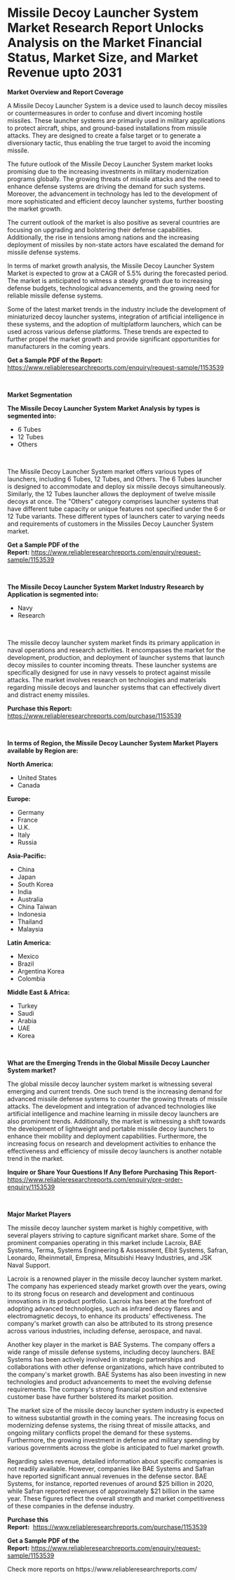 <p><h1>Missile Decoy Launcher System Market Research Report Unlocks Analysis on the Market Financial Status, Market Size, and Market Revenue upto 2031</h1></p><p><strong>Market Overview and Report Coverage</strong></p>
<p><p>A Missile Decoy Launcher System is a device used to launch decoy missiles or countermeasures in order to confuse and divert incoming hostile missiles. These launcher systems are primarily used in military applications to protect aircraft, ships, and ground-based installations from missile attacks. They are designed to create a false target or to generate a diversionary tactic, thus enabling the true target to avoid the incoming missile.</p><p>The future outlook of the Missile Decoy Launcher System market looks promising due to the increasing investments in military modernization programs globally. The growing threats of missile attacks and the need to enhance defense systems are driving the demand for such systems. Moreover, the advancement in technology has led to the development of more sophisticated and efficient decoy launcher systems, further boosting the market growth.</p><p>The current outlook of the market is also positive as several countries are focusing on upgrading and bolstering their defense capabilities. Additionally, the rise in tensions among nations and the increasing deployment of missiles by non-state actors have escalated the demand for missile defense systems.</p><p>In terms of market growth analysis, the Missile Decoy Launcher System Market is expected to grow at a CAGR of 5.5% during the forecasted period. The market is anticipated to witness a steady growth due to increasing defense budgets, technological advancements, and the growing need for reliable missile defense systems.</p><p>Some of the latest market trends in the industry include the development of miniaturized decoy launcher systems, integration of artificial intelligence in these systems, and the adoption of multiplatform launchers, which can be used across various defense platforms. These trends are expected to further propel the market growth and provide significant opportunities for manufacturers in the coming years.</p></p>
<p><strong>Get a Sample PDF of the Report:</strong> <a href="https://www.reliableresearchreports.com/enquiry/request-sample/1153539">https://www.reliableresearchreports.com/enquiry/request-sample/1153539</a></p>
<p>&nbsp;</p>
<p><strong>Market Segmentation</strong></p>
<p><strong>The Missile Decoy Launcher System Market Analysis by types is segmented into:</strong></p>
<p><ul><li>6 Tubes</li><li>12 Tubes</li><li>Others</li></ul></p>
<p>&nbsp;</p>
<p><p>The Missile Decoy Launcher System market offers various types of launchers, including 6 Tubes, 12 Tubes, and Others. The 6 Tubes launcher is designed to accommodate and deploy six missile decoys simultaneously. Similarly, the 12 Tubes launcher allows the deployment of twelve missile decoys at once. The "Others" category comprises launcher systems that have different tube capacity or unique features not specified under the 6 or 12 Tube variants. These different types of launchers cater to varying needs and requirements of customers in the Missiles Decoy Launcher System market.</p></p>
<p><strong>Get a Sample PDF of the Report:</strong>&nbsp;<a href="https://www.reliableresearchreports.com/enquiry/request-sample/1153539">https://www.reliableresearchreports.com/enquiry/request-sample/1153539</a></p>
<p>&nbsp;</p>
<p><strong>The Missile Decoy Launcher System Market Industry Research by Application is segmented into:</strong></p>
<p><ul><li>Navy</li><li>Research</li></ul></p>
<p>&nbsp;</p>
<p><p>The missile decoy launcher system market finds its primary application in naval operations and research activities. It encompasses the market for the development, production, and deployment of launcher systems that launch decoy missiles to counter incoming threats. These launcher systems are specifically designed for use in navy vessels to protect against missile attacks. The market involves research on technologies and materials regarding missile decoys and launcher systems that can effectively divert and distract enemy missiles.</p></p>
<p><strong>Purchase this Report:</strong>&nbsp; <a href="https://www.reliableresearchreports.com/purchase/1153539">https://www.reliableresearchreports.com/purchase/1153539</a></p>
<p>&nbsp;</p>
<p><strong>In terms of Region, the Missile Decoy Launcher System Market Players available by Region are:</strong></p>
<p>
    <p> <strong> North America: </strong>
        <ul>
            <li>United States</li>
            <li>Canada</li>
        </ul>
        </p> 
    <p> <strong> Europe: </strong>
        <ul>
            <li>Germany</li>
            <li>France</li>
            <li>U.K.</li>
            <li>Italy</li>
            <li>Russia</li>
        </ul>
        </p> 
    <p> <strong> Asia-Pacific: </strong>
        <ul>
            <li>China</li>
            <li>Japan</li>
            <li>South Korea</li>
            <li>India</li>
            <li>Australia</li>
            <li>China Taiwan</li>
            <li>Indonesia</li>
            <li>Thailand</li>
            <li>Malaysia</li>
        </ul>
        </p> 
    <p> <strong> Latin America: </strong>
        <ul>
            <li>Mexico</li>
            <li>Brazil</li>
            <li>Argentina Korea</li>
            <li>Colombia</li>
        </ul>
        </p> 
    <p> <strong> Middle East & Africa: </strong>
        <ul>
            <li>Turkey</li>
            <li>Saudi</li>
            <li>Arabia</li>
            <li>UAE</li>
            <li>Korea</li>
        </ul>
    </p>
    </p>
<p>&nbsp;</p>
<p><strong>What are the Emerging Trends in the Global Missile Decoy Launcher System market?</strong></p>
<p><p>The global missile decoy launcher system market is witnessing several emerging and current trends. One such trend is the increasing demand for advanced missile defense systems to counter the growing threats of missile attacks. The development and integration of advanced technologies like artificial intelligence and machine learning in missile decoy launchers are also prominent trends. Additionally, the market is witnessing a shift towards the development of lightweight and portable missile decoy launchers to enhance their mobility and deployment capabilities. Furthermore, the increasing focus on research and development activities to enhance the effectiveness and efficiency of missile decoy launchers is another notable trend in the market.</p></p>
<p><strong>Inquire or Share Your Questions If Any Before Purchasing This Report</strong>- <a href="https://www.reliableresearchreports.com/enquiry/pre-order-enquiry/1153539">https://www.reliableresearchreports.com/enquiry/pre-order-enquiry/1153539</a></p>
<p>&nbsp;</p>
<p><strong>Major Market Players</strong></p>
<p><p>The missile decoy launcher system market is highly competitive, with several players striving to capture significant market share. Some of the prominent companies operating in this market include Lacroix, BAE Systems, Terma, Systems Engineering & Assessment, Elbit Systems, Safran, Leonardo, Rheinmetall, Empresa, Mitsubishi Heavy Industries, and JSK Naval Support.</p><p>Lacroix is a renowned player in the missile decoy launcher system market. The company has experienced steady market growth over the years, owing to its strong focus on research and development and continuous innovations in its product portfolio. Lacroix has been at the forefront of adopting advanced technologies, such as infrared decoy flares and electromagnetic decoys, to enhance its products' effectiveness. The company's market growth can also be attributed to its strong presence across various industries, including defense, aerospace, and naval.</p><p>Another key player in the market is BAE Systems. The company offers a wide range of missile defense systems, including decoy launchers. BAE Systems has been actively involved in strategic partnerships and collaborations with other defense organizations, which have contributed to the company's market growth. BAE Systems has also been investing in new technologies and product advancements to meet the evolving defense requirements. The company's strong financial position and extensive customer base have further bolstered its market position.</p><p>The market size of the missile decoy launcher system industry is expected to witness substantial growth in the coming years. The increasing focus on modernizing defense systems, the rising threat of missile attacks, and ongoing military conflicts propel the demand for these systems. Furthermore, the growing investment in defense and military spending by various governments across the globe is anticipated to fuel market growth.</p><p>Regarding sales revenue, detailed information about specific companies is not readily available. However, companies like BAE Systems and Safran have reported significant annual revenues in the defense sector. BAE Systems, for instance, reported revenues of around $25 billion in 2020, while Safran reported revenues of approximately $21 billion in the same year. These figures reflect the overall strength and market competitiveness of these companies in the defense industry.</p></p>
<p><strong>Purchase this Report:</strong>&nbsp;&nbsp;<a href="https://www.reliableresearchreports.com/purchase/1153539">https://www.reliableresearchreports.com/purchase/1153539</a></p>
<p></p>
<p><strong>Get a Sample PDF of the Report:</strong>&nbsp;<a href="https://www.reliableresearchreports.com/enquiry/request-sample/1153539">https://www.reliableresearchreports.com/enquiry/request-sample/1153539</a></p>
<p>Check more reports on https://www.reliableresearchreports.com/</p>